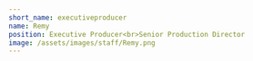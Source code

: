 ```yaml
---
short_name: executiveproducer
name: Remy
position: Executive Producer<br>Senior Production Director
image: /assets/images/staff/Remy.png
---
```

